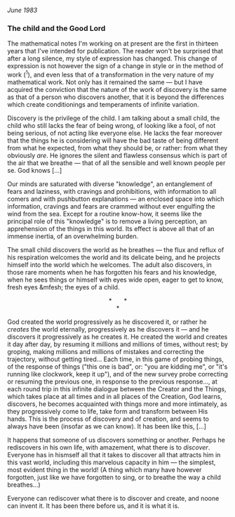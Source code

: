 _June 1983_

### The child and the Good Lord

The mathematical notes I'm working on at present are the first in thirteen years that I've intended for publication. The reader won't be surprised that after a long silence, my style of expression has changed. This change of expression is not however the sign of a change in style or in the method of work (<sup>1</sup>), and even less that of a transformation in the very nature of my mathematical work. Not only has it remained the same &mdash; but I have acquired the conviction that the nature of the work of discovery is the same as that of a person who discovers another, that it is beyond the differences which create conditionings and temperaments of infinite variation.

Discovery is the privilege of the child. I am talking about a small child, the child who still lacks the fear of being wrong, of looking like a fool, of not being serious, of not acting like everyone else. He lacks the fear moreover that the things he is considering will have the bad taste of being different from what he expected, from what they should be, or rather: from what they obviously _are_. He ignores the silent and flawless consensus which is part of the air that we breathe &mdash; that of all the sensible and well known people per se. God knows [...]

Our minds are saturated with diverse "knowledge", an entanglement of fears and laziness, with cravings and prohibitions, with information to all comers and with pushbutton explanations &mdash; an enclosed space into which information, cravings and fears are crammed without ever engulfing the wind from the sea. Except for a routine know-how, it seems like the principal role of this "knowledge" is to remove a living perception, an apprehension of the things in this world. Its effect is above all that of an immense inertia, of an overwhelming burden.

The small child discovers the world as he breathes &mdash; the flux and reflux of his respiration welcomes the world and its delicate being, and he projects himself into the world which he welcomes. The adult also discovers, in those rare moments when he has forgotten his fears and his knowledge, when he sees things or himself with eyes wide open, eager to get to know, fresh eyes &mfesh; the eyes of a child.

<center>*&nbsp;&nbsp;&nbsp;&nbsp;&nbsp;&nbsp;&nbsp;*</center>
<center>*</center>

God created the world progressively as he discovered it, or rather he _creates_ the world eternally, progressively as he discovers it &mdash; and he discovers it progressively as he creates it. He created the world and creates it day after day, by resuming it millions and millions of times, without rest; by groping, making millions and millions of mistakes and correcting the trajectory, without getting tired... Each time, in this game of probing things, of the response of things ("this one is bad", or: "you are kidding me", or "it's running like clockwork, keep it up"), and of the new survey probe correcting or resuming the previous one, in response to the previous response..., at each round trip in this infinite dialogue between the Creator and the Things, which takes place at all times and in all places of the Creation, God learns, discovers, he becomes acquainted with things more and more intimately, as they progressively come to life, take form and transform between His hands. This is the process of discovery and of creation, and seems to always have been (insofar as we can know). It has been like this, [...]

It happens that someone of us discovers something or another. Perhaps he rediscovers in his own life, with amazement, what there is to _discover_. Everyone has in hismself all that it takes to discover all that attracts him in this vast world, including this marvelous capacity in him &mdash; the simplest, most evident thing in the world! (A thing which many have however forgotten, just like we have forgotten to sing, or to breathe the way a child breathes...)

Everyone can rediscover what there is to discover and create, and noone can invent it. It has been there before us, and it is what it is.
